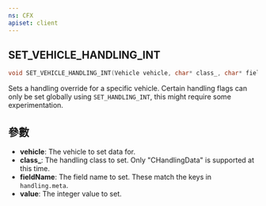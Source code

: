 ```yaml
---
ns: CFX
apiset: client
---
```

## SET_VEHICLE_HANDLING_INT

```c
void SET_VEHICLE_HANDLING_INT(Vehicle vehicle, char* class_, char* fieldName, int value);
```

Sets a handling override for a specific vehicle. Certain handling flags can only be set globally using `SET_HANDLING_INT`, this might require some experimentation.

## 參數
* **vehicle**: The vehicle to set data for.
* **class_**: The handling class to set. Only "CHandlingData" is supported at this time.
* **fieldName**: The field name to set. These match the keys in `handling.meta`.
* **value**: The integer value to set.

